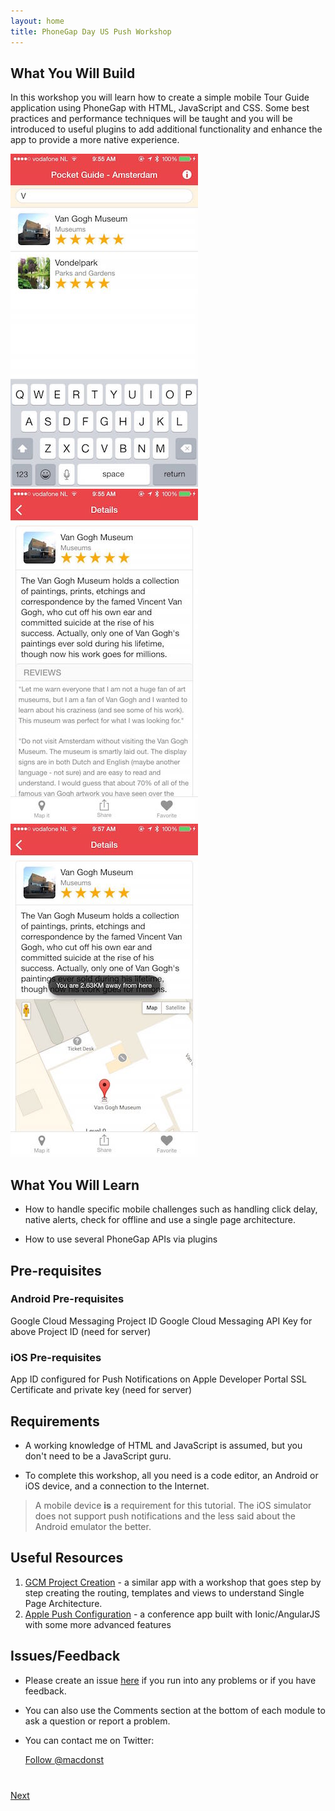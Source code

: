```yaml
---
layout: home
title: PhoneGap Day US Push Workshop
---
```


## What You Will Build
In this workshop you will learn how to create a simple mobile Tour Guide application using PhoneGap with HTML, JavaScript and CSS. Some best
practices and performance techniques will be taught and you will be introduced to useful plugins to add additional functionality and enhance
the app to provide a more native experience.

<img class="screenshot" src="images/flow1.jpg"/>
<img class="screenshot" src="images/flow2-detail-view.jpg"/>
<img class="screenshot" src="images/flow3-map-details.jpg"/>

## What You Will Learn

- How to handle specific mobile challenges such as handling click delay, native alerts, check for offline and use a single page architecture.

- How to use several PhoneGap APIs via plugins

## Pre-requisites

### Android Pre-requisites

Google Cloud Messaging Project ID
Google Cloud Messaging API Key for above Project ID (need for server)

### iOS Pre-requisites

App ID configured for Push Notifications on Apple Developer Portal
SSL Certificate and private key (need for server)

## Requirements

- A working knowledge of HTML and JavaScript is assumed, but you don't need to be a JavaScript guru.

- To complete this workshop, all you need is a code editor, an Android or iOS device, and a connection to the Internet.

>A mobile device **is** a requirement for this tutorial. The iOS simulator does not support push notifications and the less said about the Android emulator the better.

## Useful Resources
1. [GCM Project Creation](http://hollyschinsky.github.io/phonegap-workshop) - a similar app with a workshop that goes step by step creating the routing, templates and views to understand Single Page Architecture.
2. [Apple Push Configuration](http://hollyschinsky.github.io/ConferenceTracker) - a conference app built with Ionic/AngularJS with some more advanced features

## Issues/Feedback

- Please create an issue [here](https://github.com/macdonst/push-workshop/issues) if you run
into any problems or if you have feedback.

- You can also use the Comments section at the bottom of each module to ask a question or report a problem.

- You can contact me on Twitter:

    <a href="https://twitter.com/macdonst" class="twitter-follow-button" data-show-count="true"
    data-size="large" data-lang="en">Follow
    @macdonst</a>
    <script>!function(d,s,id){var js,fjs=d.getElementsByTagName(s)[0];if(!d.getElementById(id)){js=d.createElement(s);js.id=id;js.src="//platform.twitter.com/widgets.js";fjs.parentNode.insertBefore(js,fjs);}}(document,"script","twitter-wjs");</script>


<div class="row" style="margin-top:40px;">
<div class="col-sm-12">
<a href="module1.html" class="btn btn-default pull-right">Next <i class="glyphicon
glyphicon-chevron-right"></i></a>
</div>
</div>

<script>
  (function(i,s,o,g,r,a,m){i['GoogleAnalyticsObject']=r;i[r]=i[r]||function(){
  (i[r].q=i[r].q||[]).push(arguments)},i[r].l=1*new Date();a=s.createElement(o),
  m=s.getElementsByTagName(o)[0];a.async=1;a.src=g;m.parentNode.insertBefore(a,m)
  })(window,document,'script','//www.google-analytics.com/analytics.js','ga');

  ga('create', 'UA-63182422-1', 'auto');
  ga('send', 'pageview');

</script>
